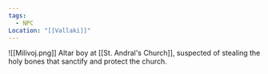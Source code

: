```yaml
---
tags:
  - NPC
Location: "[[Vallaki]]"
---
```

![[Milivoj.png]]
Altar boy at [[St. Andral's Church]], suspected of stealing the holy bones that sanctify and protect the church.
